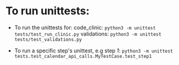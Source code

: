 
# To run unittests:

* To run the unittests for:
    code_clinic: `python3 -m unittest tests/test_run_clinic.py`
    validations: `python3 -m unittest tests/test_validations.py`

* To run a specific step's unittest, e.g step *1*: `python3 -m unittest tests.test_calendar_api_calls.MyTestCase.test_step1`
